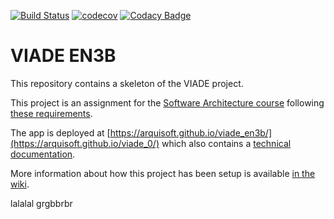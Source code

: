 [![Build Status](https://travis-ci.org/Arquisoft/viade_en3b.svg?branch=master)](https://travis-ci.org/Arquisoft/viade_en3b)
[![codecov](https://codecov.io/gh/Arquisoft/viade_en3b/branch/master/graph/badge.svg)](https://codecov.io/gh/Arquisoft/viade_en3b)
[![Codacy Badge](https://api.codacy.com/project/badge/Grade/d4bcdec9fd2c43b9806555a4d1b9e57e)](https://www.codacy.com/gh/Arquisoft/viade_en3b?utm_source=github.com&amp;utm_medium=referral&amp;utm_content=Arquisoft/viade_en3b&amp;utm_campaign=Badge_Grade)

# VIADE EN3B

This repository contains a skeleton of the VIADE project.

This project is an assignment for the [Software Architecture course](https://arquisoft.github.io/) following [these requirements](https://labra.solid.community/public/SoftwareArchitecture/AssignmentDescription/).

The app is deployed at [https://arquisoft.github.io/viade_en3b/](https://arquisoft.github.io/viade_0/) which also contains a [technical documentation](https://arquisoft.github.io/viade_en3b/docs).

More information about how this project has been setup is available [in the wiki](https://github.com/Arquisoft/viade_en3b/wiki).

lalalal
grgbbrbr